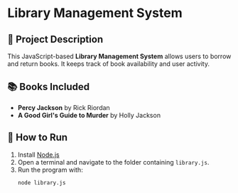 # Library Management System

## 📌 Project Description
This JavaScript-based **Library Management System** allows users to borrow and return books. It keeps track of book availability and user activity.

## 📚 Books Included
- **Percy Jackson** by Rick Riordan
- **A Good Girl's Guide to Murder** by Holly Jackson

## 🚀 How to Run
1. Install [Node.js](https://nodejs.org/)
2. Open a terminal and navigate to the folder containing `library.js`.
3. Run the program with:
   ```sh
   node library.js
